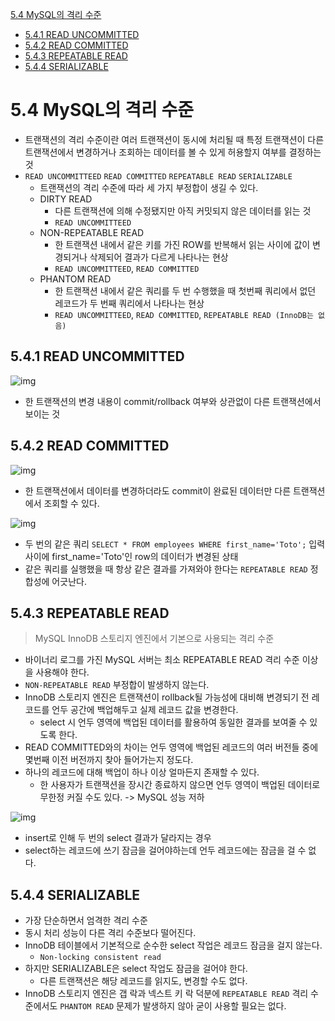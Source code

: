 [5.4 MySQL의 격리 수준](#54-mysql의-격리-수준)
- [5.4.1 READ UNCOMMITTED](#541-read-uncommitted)
- [5.4.2 READ COMMITTED](#542-read-committed)
- [5.4.3 REPEATABLE READ](#543-repeatable-read)
- [5.4.4 SERIALIZABLE](#544-serializable)

# 5.4 MySQL의 격리 수준
- 트랜잭션의 격리 수준이란 여러 트랜잭션이 동시에 처리될 때 특정 트랜잭션이 다른 트랜잭션에서 변경하거나 조회하는 데이터를 볼 수 있게 허용할지 여부를 결정하는 것
- `READ UNCOMMITTEED` `READ COMMITTED` `REPEATABLE READ` `SERIALIZABLE`
    - 트랜잭션의 격리 수준에 따라 세 가지 부정합이 생길 수 있다.
    - DIRTY READ
        - 다른 트랜잭션에 의해 수정됐지만 아직 커밋되지 않은 데이터를 읽는 것
        - `READ UNCOMMITTEED`
    - NON-REPEATABLE READ
        - 한 트랜잭션 내에서 같은 키를 가진 ROW를 반복해서 읽는 사이에 값이 변경되거나 삭제되어 결과가 다르게 나타나는 현상
        - `READ UNCOMMITTEED`, `READ COMMITTED`
    - PHANTOM READ
        - 한 트랜잭션 내에서 같은 쿼리를 두 번 수행했을 때 첫번째 쿼리에서 없던 레코드가 두 번째 쿼리에서 나타나는 현상
        - `READ UNCOMMITTEED`, `READ COMMITTED`, `REPEATABLE READ (InnoDB는 없음)`

## 5.4.1 READ UNCOMMITTED
![img](./img/5.3%20READ%20UNCOMMITTED.png)
- 한 트랜잭션의 변경 내용이 commit/rollback 여부와 상관없이 다른 트랜잭션에서 보이는 것

## 5.4.2 READ COMMITTED
![img](./img/5.4%20READ%20COMMITTED.png)
- 한 트랜잭션에서 데이터를 변경하더라도 commit이 완료된 데이터만 다른 트랜잭션에서 조회할 수 있다.

![img](./img/5.5%20NON-REPEATABLE%20READ.png)
- 두 번의 같은 쿼리 `SELECT * FROM employees WHERE first_name='Toto';` 입력 사이에 first_name='Toto'인 row의 데이터가 변경된 상태
- 같은 쿼리를 실행했을 때 항상 같은 결과를 가져와야 한다는 `REPEATABLE READ` 정합성에 어긋난다.

## 5.4.3 REPEATABLE READ
> MySQL InnoDB 스토리지 엔진에서 기본으로 사용되는 격리 수준
- 바이너리 로그를 가진 MySQL 서버는 최소 REPEATABLE READ 격리 수준 이상을 사용해야 한다.
- `NON-REPEATABLE READ` 부정합이 발생하지 않는다.
- InnoDB 스토리지 엔진은 트랜잭션이 rollback될 가능성에 대비해 변경되기 전 레코드를 언두 공간에 백업해두고 실제 레코드 값을 변경한다.
    - select 시 언두 영역에 백업된 데이터를 활용하여 동일한 결과를 보여줄 수 있도록 한다.
- READ COMMITTED와의 차이는 언두 영역에 백업된 레코드의 여러 버전들 중에 몇번째 이전 버전까지 찾아 들어가는지 정도다.
- 하나의 레코드에 대해 백업이 하나 이상 얼마든지 존재할 수 있다.
    - 한 사용자가 트랜잭션을 장시간 종료하지 않으면 언두 영역이 백업된 데이터로 무한정 커질 수도 있다. -> MySQL 성능 저하

![img](./img/5.7%20PHANTOM%20READ.png)
- insert로 인해 두 번의 select 결과가 달라지는 경우
- select하는 레코드에 쓰기 잠금을 걸어야하는데 언두 레코드에는 잠금을 걸 수 없다.

## 5.4.4 SERIALIZABLE
- 가장 단순하면서 엄격한 격리 수준
- 동시 처리 성능이 다른 격리 수준보다 떨어진다.
- InnoDB 테이블에서 기본적으로 순수한 select 작업은 레코드 잠금을 걸지 않는다.
    - `Non-locking consistent read`
- 하지만 SERIALIZABLE은 select 작업도 잠금을 걸어야 한다.
    - 다른 트랜잭션은 해당 레코드를 읽지도, 변경할 수도 없다.
- InnoDB 스토리지 엔진은 갭 락과 넥스트 키 락 덕분에 `REPEATABLE READ` 격리 수준에서도 `PHANTOM READ` 문제가 발생하지 않아 굳이 사용할 필요는 없다.
